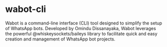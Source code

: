 # wabot-cli
Wabot is a command-line interface (CLI) tool designed to simplify the setup of WhatsApp bots. Developed by Omindu Dissanayaka, Wabot leverages the powerful @whiskeysockets/baileys library to facilitate quick and easy creation and management of WhatsApp bot projects.
